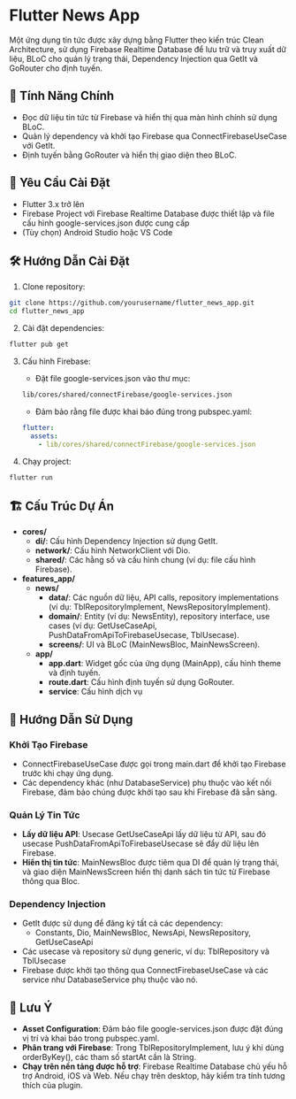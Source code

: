 # Flutter News App

Một ứng dụng tin tức được xây dựng bằng Flutter theo kiến trúc Clean Architecture, sử dụng Firebase Realtime Database để lưu trữ và truy xuất dữ liệu, BLoC cho quản lý trạng thái, Dependency Injection qua GetIt và GoRouter cho định tuyến.

## 📌 Tính Năng Chính

- Đọc dữ liệu tin tức từ Firebase và hiển thị qua màn hình chính sử dụng BLoC.
- Quản lý dependency và khởi tạo Firebase qua ConnectFirebaseUseCase với GetIt.
- Định tuyến bằng GoRouter và hiển thị giao diện theo BLoC.

## 🚀 Yêu Cầu Cài Đặt

- Flutter 3.x trở lên
- Firebase Project với Firebase Realtime Database được thiết lập và file cấu hình google-services.json được cung cấp
- (Tùy chọn) Android Studio hoặc VS Code

## 🛠 Hướng Dẫn Cài Đặt

1. Clone repository:
```bash
git clone https://github.com/yourusername/flutter_news_app.git
cd flutter_news_app
```

2. Cài đặt dependencies:
```bash
flutter pub get
```

3. Cấu hình Firebase:
   - Đặt file google-services.json vào thư mục:
   ```bash
   lib/cores/shared/connectFirebase/google-services.json
   ```
   - Đảm bảo rằng file được khai báo đúng trong pubspec.yaml:
   ```yaml
   flutter:
     assets:
       - lib/cores/shared/connectFirebase/google-services.json
   ```

4. Chạy project:
```bash
flutter run
```

## 🏗 Cấu Trúc Dự Án

- **cores/**
  - **di/**: Cấu hình Dependency Injection sử dụng GetIt.
  - **network/**: Cấu hình NetworkClient với Dio.
  - **shared/**: Các hằng số và cấu hình chung (ví dụ: file cấu hình Firebase).
- **features_app/**
  - **news/**
    - **data/**: Các nguồn dữ liệu, API calls, repository implementations (ví dụ: TblRepositoryImplement, NewsRepositoryImplement).
    - **domain/**: Entity (ví dụ: NewsEntity), repository interface, use cases (ví dụ: GetUseCaseApi, PushDataFromApiToFirebaseUsecase, TblUsecase).
    - **screens/**: UI và BLoC (MainNewsBloc, MainNewsScreen).
  - **app/**
     - **app.dart**: Widget gốc của ứng dụng (MainApp), cấu hình theme và định tuyến.
     - **route.dart**: Cấu hình định tuyến sử dụng GoRouter.
     - **service**: Cấu hình dịch vụ
## 🔧 Hướng Dẫn Sử Dụng

### Khởi Tạo Firebase

- ConnectFirebaseUseCase được gọi trong main.dart để khởi tạo Firebase trước khi chạy ứng dụng.
- Các dependency khác (như DatabaseService) phụ thuộc vào kết nối Firebase, đảm bảo chúng được khởi tạo sau khi Firebase đã sẵn sàng.

### Quản Lý Tin Tức

- **Lấy dữ liệu API**: Usecase GetUseCaseApi lấy dữ liệu từ API, sau đó usecase PushDataFromApiToFirebaseUsecase sẽ đẩy dữ liệu lên Firebase.
- **Hiển thị tin tức**: MainNewsBloc được tiêm qua DI để quản lý trạng thái, và giao diện MainNewsScreen hiển thị danh sách tin tức từ Firebase thông qua Bloc.

### Dependency Injection

- GetIt được sử dụng để đăng ký tất cả các dependency:
  - Constants, Dio, MainNewsBloc, NewsApi, NewsRepository, GetUseCaseApi
- Các usecase và repository sử dụng generic, ví dụ: TblRepository<NewsEntity> và TblUsecase<NewsEntity>
- Firebase được khởi tạo thông qua ConnectFirebaseUseCase và các service như DatabaseService phụ thuộc vào nó.

## 📝 Lưu Ý

- **Asset Configuration**: Đảm bảo file google-services.json được đặt đúng vị trí và khai báo trong pubspec.yaml.
- **Phân trang với Firebase**: Trong TblRepositoryImplement, lưu ý khi dùng orderByKey(), các tham số startAt cần là String.
- **Chạy trên nền tảng được hỗ trợ**: Firebase Realtime Database chủ yếu hỗ trợ Android, iOS và Web. Nếu chạy trên desktop, hãy kiểm tra tính tương thích của plugin.
